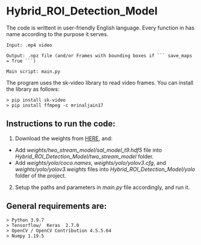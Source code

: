# Hybrid_ROI_Detection_Model
The code is writtent in user-friendly English language. Every function in has name according to the purpose it serves.
```
Input: .mp4 video

Output: .npz file (and/or Frames with bounding boxes if ``` save_maps = True ```)

Main script: main.py
```

The program uses the sk-video library to read video frames. You can install the library as follows:
```
> pip install sk-video
> pip install ffmpeg -c mrinaljain17
```

## Instructions to run the code:
1. Download the weights from [HERE](https://drive.google.com/file/d/1P3PTSQ-iSyp6zq_V67QbU1Gb6rm38hE9/view?usp=sharing), and:

- Add *weights/two_stream_model/sal_model_t9.hdf5* file into *Hybrid_ROI_Detection_Model/two_stream_model* folder.
- Add *weights/yolo/coco.names*, *weights/yolo/yolov3.cfg*, and *weights/yolo/yolov3.weights* files into *Hybrid_ROI_Detection_Model/yolo* folder of the project.

2. Setup the paths and parameters in *main.py* file accordingly, and run it.


## General requirements are:
```
> Python 3.9.7
> Tensorflow/  Keras  2.7.0
> OpenCV / OpenCV Contribution 4.5.5.64
> Numpy 1.19.5
```
